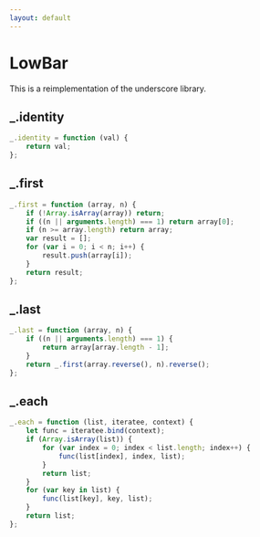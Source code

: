 ```yaml
---
layout: default
---
```


# [](#header-1)LowBar

This is a reimplementation of the underscore library.

<span id="identity"></span>
## [](#identity)_.identity

``` javascript
_.identity = function (val) {
    return val;
};
```

## [](#first)_.first

``` javascript
_.first = function (array, n) {
    if (!Array.isArray(array)) return;
    if ((n || arguments.length) === 1) return array[0];
    if (n >= array.length) return array;
    var result = [];
    for (var i = 0; i < n; i++) {
        result.push(array[i]);
    }
    return result;
};
```

## [](#last)_.last

``` javascript
_.last = function (array, n) {
    if ((n || arguments.length) === 1) {
        return array[array.length - 1];
    }
    return _.first(array.reverse(), n).reverse();
};
```

## [](#each)_.each

``` javascript
_.each = function (list, iteratee, context) {
    let func = iteratee.bind(context);
    if (Array.isArray(list)) {
        for (var index = 0; index < list.length; index++) {
            func(list[index], index, list);
        }
        return list;
    }
    for (var key in list) {
        func(list[key], key, list);
    }
    return list;
};
```